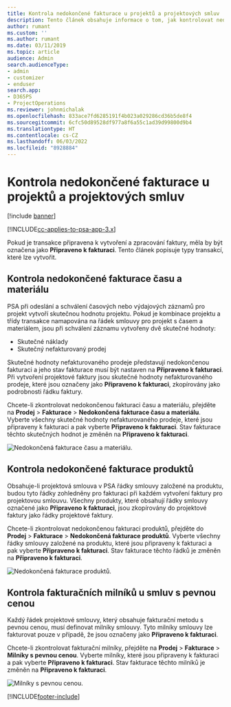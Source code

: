 ```yaml
---
title: Kontrola nedokončené fakturace u projektů a projektových smluv
description: Tento článek obsahuje informace o tom, jak kontrolovat nedokončené časové, výdajové a produktové záznamy a jak je označit jako připravené k fakturaci.
author: rumant
ms.custom: ''
ms.author: rumant
ms.date: 03/11/2019
ms.topic: article
audience: Admin
search.audienceType:
- admin
- customizer
- enduser
search.app:
- D365PS
- ProjectOperations
ms.reviewer: johnmichalak
ms.openlocfilehash: 833ace7fd6285191f4b023a029286cd36b5de8f4
ms.sourcegitcommit: 6cfc50d89528df977a8f6a55c1ad39d99800d9b4
ms.translationtype: HT
ms.contentlocale: cs-CZ
ms.lasthandoff: 06/03/2022
ms.locfileid: "8928884"
---
```

# <a name="review-the-invoicing-backlog-on-projects-and-project-contracts"></a>Kontrola nedokončené fakturace u projektů a projektových smluv

[!include [banner](../includes/psa-now-project-operations.md)]

[!INCLUDE[cc-applies-to-psa-app-3.x](../includes/cc-applies-to-psa-app-3x.md)]

Pokud je transakce připravena k vytvoření a zpracování faktury, měla by být označena jako **Připraveno k fakturaci**. Tento článek popisuje typy transakcí, které lze vytvořit.

## <a name="review-the-time-and-material-billing-backlog"></a>Kontrola nedokončené fakturace času a materiálu

PSA při odeslání a schválení časových nebo výdajových záznamů pro projekt vytvoří skutečnou hodnotu projektu. Pokud je kombinace projektu a třídy transakce namapována na řádek smlouvy pro projekt s časem a materiálem, jsou při schválení záznamu vytvořeny dvě skutečné hodnoty:

- Skutečné náklady 
- Skutečný nefakturovaný prodej

Skutečné hodnoty nefakturovaného prodeje představují nedokončenou fakturaci a jeho stav fakturace musí být nastaven na **Připraveno k fakturaci**. Při vytvoření projektové faktury jsou skutečné hodnoty nefakturovaného prodeje, které jsou označeny jako **Připraveno k fakturaci**, zkopírovány jako podrobnosti řádku faktury.

Chcete-li zkontrolovat nedokončenou fakturaci času a materiálu, přejděte na **Prodej** \> **Fakturace** \> **Nedokončená fakturace času a materiálu**. Vyberte všechny skutečné hodnoty nefakturovaného prodeje, které jsou připraveny k fakturaci a pak vyberte **Připraveno k fakturaci**. Stav fakturace těchto skutečných hodnot je změněn na **Připraveno k fakturaci**.

![Nedokončená fakturace času a materiálu.](media/TMBacklog.png)

## <a name="review-the-product-billing-backlog"></a>Kontrola nedokončené fakturace produktů

Obsahuje-li projektová smlouva v PSA řádky smlouvy založené na produktu, budou tyto řádky zohledněny pro fakturaci při každém vytvoření faktury pro projektovou smlouvu. Všechny produkty, které obsahují řádky smlouvy označené jako **Připraveno k fakturaci**, jsou zkopírovány do projektové faktury jako řádky projektové faktury.

Chcete-li zkontrolovat nedokončenou fakturaci produktů, přejděte do **Prodej** \> **Fakturace** \> **Nedokončená fakturace produktů**. Vyberte všechny řádky smlouvy založené na produktu, které jsou připraveny k fakturaci a pak vyberte **Připraveno k fakturaci**. Stav fakturace těchto řádků je změněn na **Připraveno k fakturaci**.

![Nedokončená fakturace produktů.](media/ProductBacklog.png)

## <a name="review-billing-milestones-on-fixed-price-contracts"></a>Kontrola fakturačních milníků u smluv s pevnou cenou

Každý řádek projektové smlouvy, který obsahuje fakturační metodu s pevnou cenou, musí definovat milníky smlouvy. Tyto milníky smlouvy lze fakturovat pouze v případě, že jsou označeny jako **Připraveno k fakturaci**. 

Chcete-li zkontrolovat fakturační milníky, přejděte na **Prodej** \> **Fakturace** \> **Milníky s pevnou cenou**. Vyberte milníky, které jsou připraveny k fakturaci a pak vyberte **Připraveno k fakturaci**. Stav fakturace těchto milníků je změněn na **Připraveno k fakturaci**.

![Milníky s pevnou cenou.](media/FPBacklog.png)


[!INCLUDE[footer-include](../includes/footer-banner.md)]
